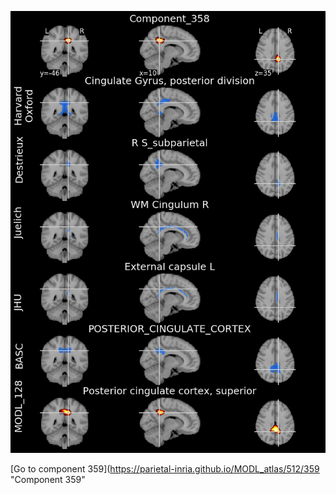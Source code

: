 


![358](preliminary/358.jpg "Component 358")

[Go to component 359](https://parietal-inria.github.io/MODL_atlas/512/359 "Component 359"